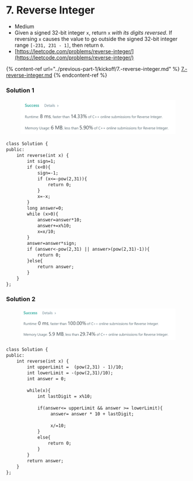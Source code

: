 # 7. Reverse Integer

* Medium
* Given a signed 32-bit integer `x`, return `x` _with its digits reversed_. If reversing `x` causes the value to go outside the signed 32-bit integer range `[-231, 231 - 1]`, then return `0`.
* [https://leetcode.com/problems/reverse-integer/](https://leetcode.com/problems/reverse-integer/)

{% content-ref url="../previous-part-1/kickoff/7.-reverse-integer.md" %}
[7.-reverse-integer.md](../previous-part-1/kickoff/7.-reverse-integer.md)
{% endcontent-ref %}

### Solution 1

<figure><img src="../.gitbook/assets/image (1) (3) (1).png" alt=""><figcaption></figcaption></figure>

```
class Solution {
public:
    int reverse(int x) {
        int sign=1;
        if (x<0){
            sign=-1;
            if (x<=-pow(2,31)){
                return 0;
            }
            x=-x;
        }
        long answer=0;
        while (x>0){
            answer=answer*10;
            answer+=x%10;
            x=x/10;
        }
        answer=answer*sign;
        if (answer<-pow(2,31) || answer>(pow(2,31)-1)){
            return 0;
        }else{
            return answer;
        }
    }
};
```

### Solution 2

<figure><img src="../.gitbook/assets/image (2) (1) (2).png" alt=""><figcaption></figcaption></figure>

```
class Solution {
public:
    int reverse(int x) {
        int upperLimit =  (pow(2,31) - 1)/10;
        int lowerLimit = -(pow(2,31)/10);
        int answer = 0;
  
        while(x){
            int lastDigit = x%10;
			
            if(answer<= upperLimit && answer >= lowerLimit){
                 answer= answer * 10 + lastDigit;
                 
                 x/=10;  
            }
            else{
                return 0;
            }            
        }
        return answer;
    }
};
```
